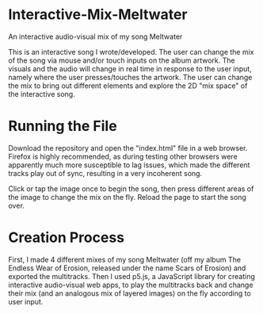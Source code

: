 # Interactive-Mix-Meltwater
An interactive audio-visual mix of my song Meltwater

This is an interactive song I wrote/developed. The user can change the mix of the song via mouse and/or touch inputs on the album artwork. The visuals and the audio will change in real time in response to the user input, namely where the user presses/touches the artwork. The user can change the mix to bring out different elements and explore the 2D "mix space" of the interactive song.

# Running the File
Download the repository and open the "index.html" file in a web browser. Firefox is highly recommended, as during testing other browsers were apparently much more susceptible to lag issues, which made the different tracks play out of sync, resulting in a very incoherent song.

Click or tap the image once to begin the song, then press different areas of the image to change the mix on the fly. Reload the page to start the song over.

# Creation Process
First, I made 4 different mixes of my song Meltwater (off my album The Endless Wear of Erosion, released under the name Scars of Erosion) and exported the multitracks. Then I used p5.js, a JavaScript library for creating interactive audio-visual web apps, to play the multitracks back and change their mix (and an analogous mix of layered images) on the fly according to user input. 
